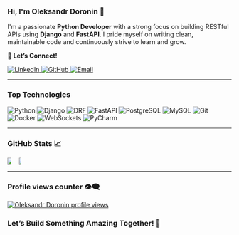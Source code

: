 ### Hi, I'm **Oleksandr Doronin** 👋  

I'm a passionate **Python Developer** with a strong focus on building RESTful APIs using **Django** and **FastAPI**. I pride myself on writing clean, maintainable code and continuously strive to learn and grow.  

📩 **Let’s Connect!**  

<p align="left">
  <a href="https://www.linkedin.com/in/oleksandr-doron">
    <img src="https://img.shields.io/badge/-Oleksandr_Doron-0A66C2?style=flat&logo=linkedin&logoColor=white" alt="LinkedIn">
  </a>
  <a href="https://github.com/OleksandrDoronin">
    <img src="https://img.shields.io/badge/-OleksandrDoronin-333?style=flat&logo=github&logoColor=white" alt="GitHub">
  </a>
  <a href="mailto:oleksandr.doron@gmail.com">
    <img src="https://img.shields.io/badge/-oleksandr.doron@gmail.com-c0392b?style=flat&logo=gmail&logoColor=white" alt="Email">
  </a>
</p>

---

### **Top Technologies**  

<p align="left">
  <img src="https://img.shields.io/badge/-Python-3776AB?style=for-the-badge&logo=python&logoColor=white" alt="Python" />
  <img src="https://img.shields.io/badge/-Django-092E20?style=for-the-badge&logo=django&logoColor=white" alt="Django" />
  <img src="https://img.shields.io/badge/-DRF-ff1709?style=for-the-badge&logo=django&logoColor=white" alt="DRF" />
  <img src="https://img.shields.io/badge/-FastAPI-009688?style=for-the-badge&logo=fastapi&logoColor=white" alt="FastAPI" />
  <img src="https://img.shields.io/badge/-PostgreSQL-316192?style=for-the-badge&logo=postgresql&logoColor=white" alt="PostgreSQL" />
  <img src="https://img.shields.io/badge/-MySQL-003B57?style=for-the-badge&logo=mysql&logoColor=white" alt="MySQL" />
  <img src="https://img.shields.io/badge/-Git-F05032?style=for-the-badge&logo=git&logoColor=white" alt="Git" />
  <img src="https://img.shields.io/badge/-Docker-2496ED?style=for-the-badge&logo=docker&logoColor=white" alt="Docker" />
  <img src="https://img.shields.io/badge/-WebSockets-000000?style=for-the-badge&logo=socket.io&logoColor=white" alt="WebSockets" />
  <img src="https://img.shields.io/badge/-PyCharm-000000?style=for-the-badge&logo=pycharm&logoColor=white" alt="PyCharm" />
</p>

---

### **GitHub Stats** 📈

<div style="display: flex; justify-content: flex-start; width: 100%;">
  <a href="https://github.com/OleksandrDoronin">
    <img src="https://github-profile-summary-cards.vercel.app/api/cards/profile-details?username=OleksandrDoronin&theme=nord_bright" style="max-width: 30%; margin-right: 10px;" />
  </a>
  <a href="https://github.com/OleksandrDoronin">
    <img src="https://github-profile-summary-cards.vercel.app/api/cards/stats?username=OleksandrDoronin&theme=nord_bright" style="max-width: 30%;" />
  </a>
</div>

---

### Profile views counter 👁️‍🗨️

[![Oleksandr Doronin profile views](https://u8views.com/api/v1/github/profiles/155989989/views/total-count.svg)](https://u8views.com/github/OleksandrDoronin)

### **Let’s Build Something Amazing Together!** 🚀
